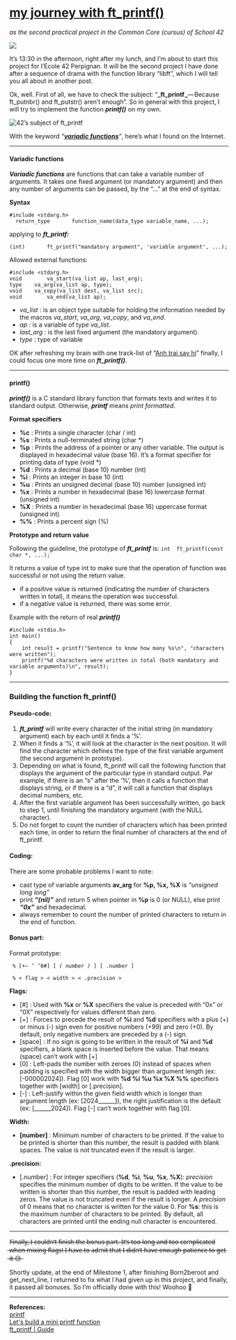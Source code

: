 # [my journey with ft_printf()](https://medium.com/@Kr1sNg/my-journey-with-ft-printf-f2f5ca19b2cd)

_as the second practical project in the Common Core (cursus) of School 42_

![](https://cdn-images-1.medium.com/max/1200/0*9QrjlooKoUZpB_fz)

It’s 13:30 in the afternoon, right after my lunch, and I’m about to start this project for l’Ecole 42 Perpignan. It will be the second project I have done after a sequence of drama with the function library “libft”, which I will tell you all about in another post.

Ok, well. First of all, we have to check the subject: “**_ft_printf _**— Because ft_putnbr() and ft_putstr() aren’t enough”. So in general with this project, I will try to implement the function **_printf()_** on my own.

![42’s subject of ft_printf](https://cdn-images-1.medium.com/max/1200/1*aJs0qnAF0OmV3kP4o33ysw.png)

With the keyword _“_[**_variadic functions_**](https://www.geeksforgeeks.org/variadic-functions-in-c/)_”_, here’s what I found on the Internet.

----------

#### Variadic functions

**_Variadic functions_** are functions that can take a variable number of arguments. It takes one fixed argument (or mandatory argument) and then any number of arguments can be passed, by the “…” at the end of syntax.

**Syntax**
```
#include <stdarg.h>  
  return_type 		function_name(data_type variable_name, ...);  
```

applying to ***ft_printf:***
```
(int)		ft_printf("mandatory argument", 'variable argument', ...);
```

Allowed external functions:
```
#include <stdarg.h>  
void		va_start(va_list ap, last_arg); 
type 	va_arg(va_list ap, type);  
void 	va_copy(va_list dest, va_list src);  
void		va_end(va_list ap);  
```

-   _va_list_ : is an object type suitable for holding the information needed by the macros _va_start_, _va_arg_, _va_copy_, and _va_end_.
-   _ap :_ is a variable of type _va_list_.
-   _last_arg_ : is the last fixed argument (the mandatory argument).
-   _type_ : type of variable

OK after refreshing my brain with one track-list of “[Anh trai say hi](https://youtu.be/TM9SGdrOMsk?si=enlNndTUk2I08kBj)” finally, I could focus one more time on **_ft_printf()_**.

----------

#### printf()

**_printf()_** is a C standard library function that formats texts and writes it to standard output. Otherwise, **_printf_** means _print formatted._

**Format specifiers**

-   **%c** : Prints a single character (char / int)
-   **%s** : Prints a null-terminated string (char *)
-   **%p** : Prints the address of a pointer or any other variable. The output is displayed in hexadecimal value (base 16). It’s a format specifier for printing data of type (void *)
-   **%d** : Prints a decimal (base 10) number (int)
-   **%i** : Prints an integer in base 10 (int)
-   **%u** : Prints an unsigned decimal (base 10) number (unsigned int)
-   **%x** : Prints a number in hexadecimal (base 16) lowercase format (unsigned int)
-   **%X** : Prints a number in hexadecimal (base 16) uppercase format (unsigned int)
-   **%%** : Prints a percent sign (%)

**Prototype and return value**

Following the guideline, the prototype of **_ft_printf_** is:
`int  ft_printf(const char *, ...);`

It returns a value of type int to make sure that the operation of function was successful or not using the return value.

-   if a positive value is returned (indicating the number of characters written in total), it means the operation was successful.
-   if a negative value is returned, there was some error.

Example with the return of real **_printf()_**
```
#include <stdio.h>  
int main()  
{  
    int result = printf("Sentence to know how many %s\n", "characters were written");
    printf("%d characters were written in total (both mandatory and variable arguments)\n", result);  
}
```

----------

### Building the function ft_printf()

#### Pseudo-code:

1.  **_ft_printf_** will write every character of the initial string (in mandatory argument) each by each until it finds a ‘%’.
2.  When it finds a ‘%’, it will look at the character in the next position. It will find the character which defines the type of the first variable argument (the second argument in prototype).
3.  Depending on what is found, ft_printf will call the following function that displays the argument of the particular type in standard output. Par example, if there is an “s” after the ‘%’, then it calls a function that displays string, or if there is a “d”, it will call a function that displays decimal numbers, etc.
4.  After the first variable argument has been successfully written, go back to step 1, until finishing the mandatory argument (with the NULL character).
5.  Do not forget to count the number of characters which has been printed each time, in order to return the final number of characters at the end of ft_printf.

#### Coding:

There are some probable problems I want to note:

-   cast type of variable arguments **av_arg** for **%p, %x, %X** is *“unsigned long long”*
-   print ***“(nil)”*** and return 5 when pointer in **%p** is 0 (or NULL), else print ***“0x”*** and hexadecimal.
-   always remember to count the number of printed characters to return in the end of function.

#### **Bonus part:**

Format prototype:

<code> % [+— ’ ‘0#] [ _( number )_ ] [ .number ] </code>

<code> %  <  flag  > <  width  > <  .precision  > </code>

**Flags:**

-   [#] : Used with **%x** or **%X** specifiers the value is preceded with “0x” or “0X” respectively for values different than zero.
-   [+] : Forces to precede the result of **%i** and **%d** specifiers with a plus (+) or minus (-) sign even for positive numbers (+99) and zero (+0). By default, only negative numbers are preceded by a (-) sign.
-   [space] : If no sign is going to be written in the result of **%i** and **%d** specifiers, a blank space is inserted before the value. That means (space) can’t work with [+]
-   [0] : Left-pads the number with zeroes (0) instead of spaces when padding is specified with the width bigger than argument length (ex: [-000002024]). Flag [0] work with **%d %i %u %x %X %%** specifiers together with [width] or [.precision].
-   [-] : Left-justify within the given field width which is longer than argument length (ex: [2024______]), the right justification is the default (ex: [______2024]). Flag [-] can’t work together with flag [0].

**Width:**

-   **[number]** : Minimum number of characters to be printed. If the value to be printed is shorter than this number, the result is padded with blank spaces. The value is not truncated even if the result is larger.

**.precision:**

- [.number] : For integer specifiers (**%d**, **%i**, **%u**, **%x**, **%X**): _precision_ specifies the minimum number of digits to be written. If the value to be written is shorter than this number, the result is padded with leading zeros. The value is not truncated even if the result is longer. A _precision_ of 0 means that no character is written for the value 0. For **%s**: this is the maximum number of characters to be printed. By default, all characters are printed until the ending null character is encountered.

----------

F̶i̶n̶a̶l̶l̶y̶,̶ ̶I̶ ̶c̶o̶u̶l̶d̶n̶’̶t̶ ̶f̶i̶n̶i̶s̶h̶ ̶t̶h̶e̶ ̶b̶o̶n̶u̶s̶ ̶p̶a̶r̶t̶.̶ ̶I̶t̶’̶s̶ ̶t̶o̶o̶ ̶l̶o̶n̶g̶ ̶a̶n̶d̶ ̶t̶o̶o̶ ̶c̶o̶m̶p̶l̶i̶c̶a̶t̶e̶d̶ ̶w̶h̶e̶n̶ ̶m̶i̶x̶i̶n̶g̶ ̶f̶l̶a̶g̶s̶!̶ ̶I̶ ̶h̶a̶v̶e̶ ̶t̶o̶ ̶a̶d̶m̶i̶t̶ ̶t̶h̶a̶t̶ ̶I̶ ̶d̶i̶d̶n̶’̶t̶ ̶h̶a̶v̶e̶ ̶e̶n̶o̶u̶g̶h̶ ̶p̶a̶t̶i̶e̶n̶c̶e̶ ̶t̶o̶ ̶g̶e̶t̶ ̶i̶t̶ ̶😢̶

Shortly update, at the end of Milestone 1, after finishing Born2beroot and get_next_line, I returned to fix what I had given up in this project, and finally, it passed all bonuses. So I’m officially done with this! Woohoo 🎉

----------

**References:**
<br>[printf](https://cplusplus.com/reference/cstdio/printf/) <br>
[Let's build a mini printf function](https://youtu.be/byRw36Y3Hjs?si=vALAB0UQ5mC5cB-P) <br>
[ft_printf | Guide](https://42-cursus.gitbook.io/guide/rank-01/ft_printf)
